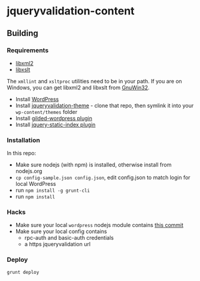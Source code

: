 jqueryvalidation-content
========================

## Building

### Requirements

* <a href="http://www.xmlsoft.org/">libxml2</a>
* <a href="http://xmlsoft.org/XSLT/">libxslt</a>

The `xmllint` and `xsltproc` utilities need to be in your path. If you are on Windows, you can get libxml2 and libxslt from <a href="http://www.zlatkovic.com/libxml.en.html">GnuWin32</a>.

* Install [WordPress](http://wordpress.org/download/)
* Install [jqueryvalidation-theme](https://github.com/jzaefferer/validation-theme) - clone that repo, then symlink it into your `wp-content/themes` folder
* Install [gilded-wordpress plugin](https://raw.githubusercontent.com/scottgonzalez/gilded-wordpress/v1.0.0/gilded-wordpress.php)
* Install [jquery-static-index plugin](https://raw.githubusercontent.com/jquery/jquery-wp-content/v4.0.1/plugins/jquery-static-index.php)

### Installation

In this repo:
* Make sure nodejs (with npm) is installed, otherwise install from nodejs.org
* `cp config-sample.json config.json`, edit config.json to match login for local WordPress
* run `npm install -g grunt-cli`
* run `npm install`

### Hacks

* Make sure your local `wordpress` nodejs module contains [this commit](https://github.com/scottgonzalez/node-wordpress/commit/2b19238cf8064dafb66b9db09d0adcc9eac7f724)
* Make sure your local config contains
  * rpc-auth and basic-auth credentials
  * a https jqueryvalidation url

### Deploy

`grunt deploy`
